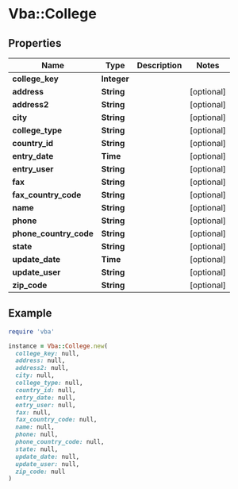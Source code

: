 # Vba::College

## Properties

| Name | Type | Description | Notes |
| ---- | ---- | ----------- | ----- |
| **college_key** | **Integer** |  |  |
| **address** | **String** |  | [optional] |
| **address2** | **String** |  | [optional] |
| **city** | **String** |  | [optional] |
| **college_type** | **String** |  | [optional] |
| **country_id** | **String** |  | [optional] |
| **entry_date** | **Time** |  | [optional] |
| **entry_user** | **String** |  | [optional] |
| **fax** | **String** |  | [optional] |
| **fax_country_code** | **String** |  | [optional] |
| **name** | **String** |  | [optional] |
| **phone** | **String** |  | [optional] |
| **phone_country_code** | **String** |  | [optional] |
| **state** | **String** |  | [optional] |
| **update_date** | **Time** |  | [optional] |
| **update_user** | **String** |  | [optional] |
| **zip_code** | **String** |  | [optional] |

## Example

```ruby
require 'vba'

instance = Vba::College.new(
  college_key: null,
  address: null,
  address2: null,
  city: null,
  college_type: null,
  country_id: null,
  entry_date: null,
  entry_user: null,
  fax: null,
  fax_country_code: null,
  name: null,
  phone: null,
  phone_country_code: null,
  state: null,
  update_date: null,
  update_user: null,
  zip_code: null
)
```

